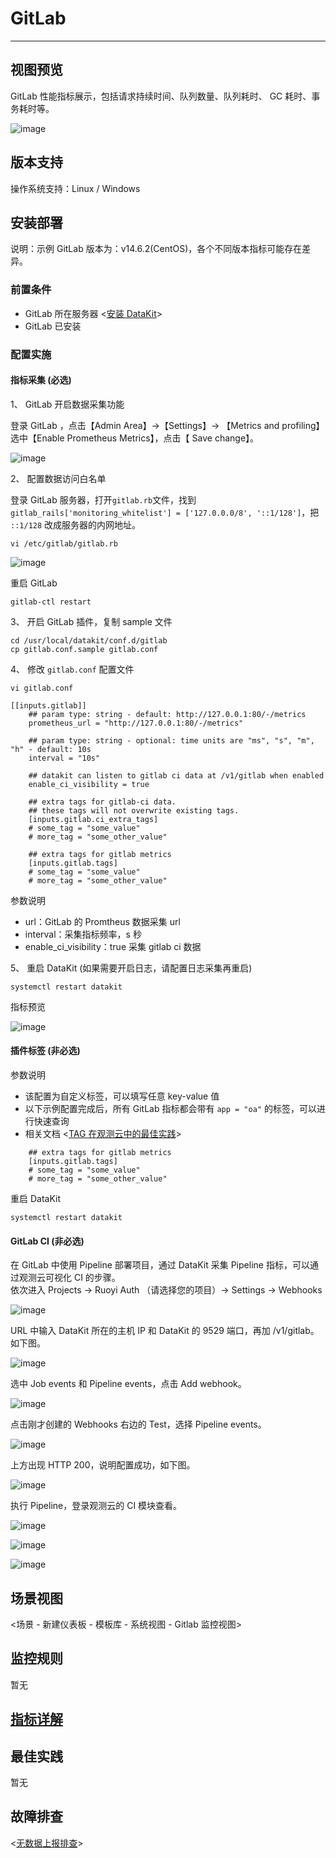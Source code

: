 # GitLab

---

## 视图预览

GitLab 性能指标展示，包括请求持续时间、队列数量、队列耗时、 GC 耗时、事务耗时等。

![image](../imgs/input-gitlab-01.png)

## 版本支持

操作系统支持：Linux / Windows

## 安装部署

说明：示例 GitLab 版本为：v14.6.2(CentOS)，各个不同版本指标可能存在差异。

### 前置条件

- GitLab 所在服务器 <[安装 DataKit](../../datakit/datakit-install.md)>
- GitLab 已安装

### 配置实施

#### 指标采集 (必选)

1、 GitLab 开启数据采集功能

登录 GitLab ，点击【Admin Area】->【Settings】-> 【Metrics and profiling】
选中【Enable Prometheus Metrics】，点击【 Save change】。

![image](../imgs/input-gitlab-02.png)

2、 配置数据访问白名单

登录 GitLab 服务器，打开`gitlab.rb`文件，找到 `gitlab_rails['monitoring_whitelist'] = ['127.0.0.0/8', '::1/128']`，把 `::1/128` 改成服务器的内网地址。

```
vi /etc/gitlab/gitlab.rb
```

![image](../imgs/input-gitlab-03.png)

重启 GitLab

```
gitlab-ctl restart
```

3、 开启 GitLab 插件，复制 sample 文件

```
cd /usr/local/datakit/conf.d/gitlab
cp gitlab.conf.sample gitlab.conf
```

4、 修改 `gitlab.conf` 配置文件

```
vi gitlab.conf
```

```
[[inputs.gitlab]]
    ## param type: string - default: http://127.0.0.1:80/-/metrics
    prometheus_url = "http://127.0.0.1:80/-/metrics"

    ## param type: string - optional: time units are "ms", "s", "m", "h" - default: 10s
    interval = "10s"

    ## datakit can listen to gitlab ci data at /v1/gitlab when enabled
    enable_ci_visibility = true

    ## extra tags for gitlab-ci data.
    ## these tags will not overwrite existing tags.
    [inputs.gitlab.ci_extra_tags]
    # some_tag = "some_value"
    # more_tag = "some_other_value"

    ## extra tags for gitlab metrics
    [inputs.gitlab.tags]
    # some_tag = "some_value"
    # more_tag = "some_other_value"

```

参数说明

- url：GitLab 的 Promtheus 数据采集 url
- interval：采集指标频率，s 秒
- enable_ci_visibility：true 采集 gitlab ci 数据

5、 重启 DataKit (如果需要开启日志，请配置日志采集再重启)

```
systemctl restart datakit
```

指标预览

![image](../imgs/input-gitlab-04.png)

#### 插件标签 (非必选)

参数说明

- 该配置为自定义标签，可以填写任意 key-value 值
- 以下示例配置完成后，所有 GitLab 指标都会带有 `app = "oa"` 的标签，可以进行快速查询
- 相关文档 <[TAG 在观测云中的最佳实践](../../best-practices/insight/tag.md)>

```
    ## extra tags for gitlab metrics
    [inputs.gitlab.tags]
    # some_tag = "some_value"
    # more_tag = "some_other_value"

```

重启 DataKit

```
systemctl restart datakit
```

#### GitLab CI (非必选)

在 GitLab 中使用 Pipeline 部署项目，通过 DataKit 采集 Pipeline 指标，可以通过观测云可视化 CI 的步骤。<br />
依次进入 Projects -> Ruoyi Auth （请选择您的项目）-> Settings -> Webhooks

![image](../imgs/input-gitlab-04.png)

URL 中输入 DataKit 所在的主机 IP 和 DataKit 的 9529 端口，再加 /v1/gitlab。如下图。

![image](../imgs/input-gitlab-06.png)

选中 Job events 和 Pipeline events，点击 Add webhook。

![image](../imgs/input-gitlab-07.png)

点击刚才创建的 Webhooks 右边的 Test，选择 Pipeline events。

![image](../imgs/input-gitlab-08.png)

上方出现 HTTP 200，说明配置成功，如下图。

![image](../imgs/input-gitlab-09.png)

执行 Pipeline，登录观测云的 CI 模块查看。

![image](../imgs/input-gitlab-10.png)

![image](../imgs/input-gitlab-11.png)

![image](../imgs/input-gitlab-12.png)

## 场景视图

<场景 - 新建仪表板 - 模板库 - 系统视图 - Gitlab 监控视图>

## 监控规则

暂无

## [指标详解](/datakit/gitlab#measurements)

## 最佳实践

暂无

## 故障排查

<[无数据上报排查](../../datakit/why-no-data.md)>
